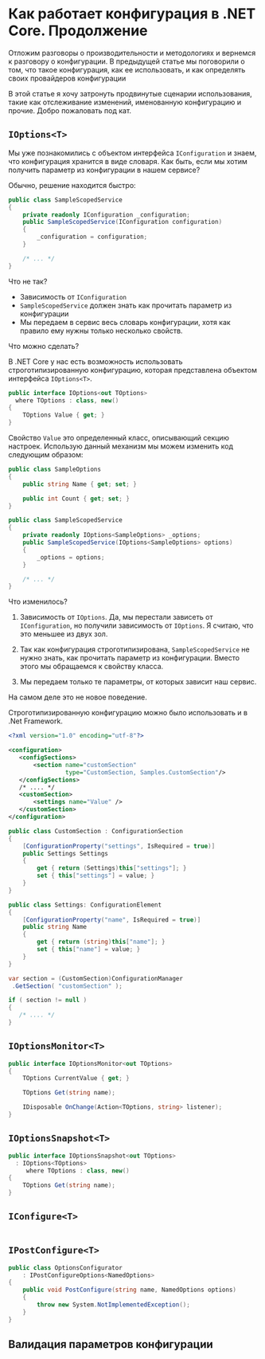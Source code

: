 # Как работает конфигурация в .NET Core. Продолжение

Отложим разговоры о производительности и методологиях и вернемся к разговору о конфигурации.
В предыдущей статье мы поговорили о том, что такое конфигурация, как ее использовать, и как определять своих провайдеров конфигурации

В этой статье я хочу затронуть продвинутые сценарии использования, такие как отслеживание изменений, именованную конфигурацию и прочие. Добро пожаловать под кат.

<cut/>

## ```IOptions<T>```

Мы уже познакомились с объектом интерфейса `IConfiguration` и знаем, что конфигурация хранится в виде словаря. 
Как быть, если мы хотим получить параметр из конфигурации в нашем сервисе?

Обычно, решение находится быстро:

```csharp
public class SampleScopedService
{
    private readonly IConfiguration _configuration;
    public SampleScopedService(IConfiguration configuration)
    {
        _configuration = configuration;
    }

	/* ... */
}
```

Что не так?
+ Зависимость от `IConfiguration`
+ `SampleScopedService` должен знать как прочитать параметр из конфигурации
+ Мы передаем в сервис весь словарь конфигурации, хотя как правило ему нужны только несколько свойств.

Что можно сделать?

В .NET Core у нас есть возможность использовать строготипизированную конфигурацию, которая представлена объектом интерфейса `IOptions<T>`.

```csharp
public interface IOptions<out TOptions>
  where TOptions : class, new()
{
  	TOptions Value { get; }
}
```

Свойство `Value` это определенный класс, описывающий секцию настроек.
Использую данный механизм мы можем изменить код следующим образом:

```csharp
public class SampleOptions
{
    public string Name { get; set; }

    public int Count { get; set; }  
}

public class SampleScopedService
{
    private readonly IOptions<SampleOptions> _options;
    public SampleScopedService(IOptions<SampleOptions> options)
    {
        _options = options;
    }

	/* ... */
}
```

Что изменилось?
1. Зависимость от `IOptions`. Да, мы перестали зависеть от `IConfiguration`, но получили зависимость от `IOptions`. Я считаю, что это меньшее из двух зол.

2. Так как конфигурация строготипизирована, `SampleScopedService` не нужно знать, как прочитать параметр из конфигурации. Вместо этого мы обращаемся к свойству класса.

3. Мы передаем только те параметры, от которых зависит наш сервис.

На самом деле это не новое поведение. 

Строготипизированную конфигурацию можно было использовать и в .Net Framework.

```xml
<?xml version="1.0" encoding="utf-8"?>

<configuration>
   <configSections>
       <section name="customSection"
                type="CustomSection, Samples.CustomSection"/>
   </configSections>
   /* .... */
   <customSection>
       <settings name="Value" />
   </customSection>
</configuration>
```

```csharp
public class CustomSection : ConfigurationSection
{
    [ConfigurationProperty("settings", IsRequired = true)]
    public Settings Settings
    {
        get { return (Settings)this["settings"]; }
        set { this["settings"] = value; }
    }
}
```

```csharp
public class Settings: ConfigurationElement
{
    [ConfigurationProperty("name", IsRequired = true)]
    public string Name
    {
        get { return (string)this["name"]; }
        set { this["name"] = value; }
    }
}
```

```csharp
var section = (CustomSection)ConfigurationManager
 .GetSection( "customSection" );

if ( section != null )
{
   /* .... */
}
```

## ```IOptionsMonitor<T>```

```csharp
public interface IOptionsMonitor<out TOptions>
{
  	TOptions CurrentValue { get; }

  	TOptions Get(string name);

  	IDisposable OnChange(Action<TOptions, string> listener);
}
```

## ```IOptionsSnapshot<T>```

```csharp
public interface IOptionsSnapshot<out TOptions>
  : IOptions<TOptions>
     where TOptions : class, new()
{
  	TOptions Get(string name);
}
```

## ```IConfigure<T>```

```csharp

```

## ```IPostConfigure<T>```

```csharp
public class OptionsConfigurator
    : IPostConfigureOptions<NamedOptions>
{
    public void PostConfigure(string name, NamedOptions options)
    {
        throw new System.NotImplementedException();
    }
}
```

## Валидация параметров конфигурации

```csharp
```
